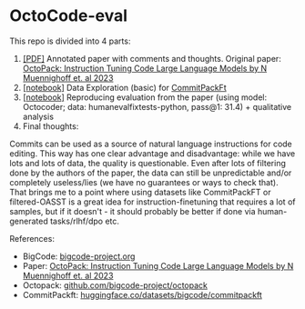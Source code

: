 # OctoCode-eval
This repo is divided into 4 parts:
1. [[PDF]](https://github.com/Kirili4ik/OctoCode-eval) Annotated paper with comments and thoughts. Original paper: [OctoPack: Instruction Tuning Code Large Language Models by N Muennighoff et. al 2023](https://arxiv.org/abs/2308.07124)
1. [[notebook]](https://github.com/Kirili4ik/OctoCode-eval/blob/main/data_exploration/dataset_exploration_CommitPackFt.ipynb) Data Exploration (basic) for [CommitPackFt](https://huggingface.co/datasets/bigcode/commitpackft)
1. [[notebook]](https://github.com/Kirili4ik/OctoCode-eval/blob/main/eval_reproduction/OctoCoder_eval_reproduce.ipynb) Reproducing evaluation from the paper (using model: Octocoder; data: humanevalfixtests-python, pass@1: 31.4) + qualitative analysis
1. Final thoughts:

Commits can be used as a source of natural language instructions for code editing. This way has one clear advantage and disadvantage: while we have lots and lots of data, the quality is questionable. Even after lots of filtering done by the authors of the paper, the data can still be unpredictable and/or completely useless/lies (we have no guarantees or ways to check that). That brings me to a point where using datasets like CommitPackFT or filtered-OASST is a great idea for instruction-finetuning that requires a lot of samples, but if it doesn't - it should probably be better if done via human-generated tasks/rlhf/dpo etc.

References:
- BigCode: [bigcode-project.org](https://www.bigcode-project.org/)
- Paper: [OctoPack: Instruction Tuning Code Large Language Models by N Muennighoff et. al 2023](https://arxiv.org/abs/2308.07124)
- Octopack: [github.com/bigcode-project/octopack](https://github.com/bigcode-project/octopack)
- CommitPackft: [huggingface.co/datasets/bigcode/commitpackft](https://huggingface.co/datasets/bigcode/commitpackft)
